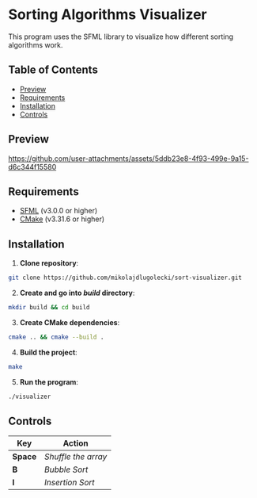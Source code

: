 # Sorting Algorithms Visualizer
This program uses the SFML library to visualize how different sorting algorithms work.

## Table of Contents
* [Preview](#preview)
* [Requirements](#requirements)
* [Installation](#installation)
* [Controls](#controls)

## Preview
https://github.com/user-attachments/assets/5ddb23e8-4f93-499e-9a15-d6c344f15580

## Requirements
* [SFML](https://www.sfml-dev.org/) (v3.0.0 or higher)
* [CMake](https://cmake.org) (v3.31.6 or higher)

## Installation
1. **Clone repository**:
```bash
git clone https://github.com/mikolajdlugolecki/sort-visualizer.git
```
2. **Create and go into _build_ directory**:
```bash
mkdir build && cd build
```
3. **Create CMake dependencies**:
```bash
cmake .. && cmake --build .
```
4. **Build the project**:
```bash
make
```
5. **Run the program**:
```bash
./visualizer
```

## Controls
| **Key**   | **Action**           |
| --------- | -------------------- |
| **Space** | _Shuffle the array_  |
| **B**     | _Bubble Sort_        |
| **I**     | _Insertion Sort_     |
